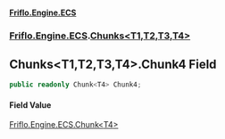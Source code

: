 #### [Friflo.Engine.ECS](index.md#'index')
### [Friflo.Engine.ECS](Friflo.Engine.ECS.md#'Friflo.Engine.ECS').[Chunks&lt;T1,T2,T3,T4&gt;](Chunks_T1,T2,T3,T4_.md#'Friflo.Engine.ECS.Chunks<T1,T2,T3,T4>')

## Chunks<T1,T2,T3,T4>.Chunk4 Field

```csharp
public readonly Chunk<T4> Chunk4;
```

#### Field Value
[Friflo.Engine.ECS.Chunk&lt;](Chunk_T_.md#'Friflo.Engine.ECS.Chunk<T>')[T4](Chunks_T1,T2,T3,T4_.md#Friflo.Engine.ECS.Chunks_T1,T2,T3,T4_.T4#'Friflo.Engine.ECS.Chunks<T1,T2,T3,T4>.T4')[&gt;](Chunk_T_.md#'Friflo.Engine.ECS.Chunk<T>')